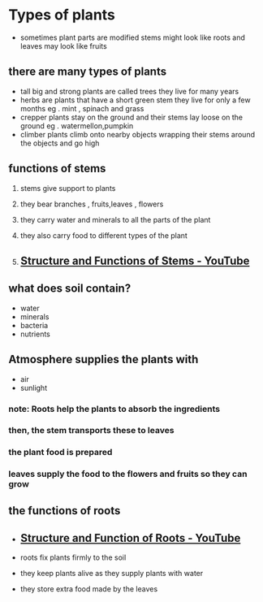 # Types of plants 

- sometimes plant parts are modified stems might look like roots and leaves may look like fruits

## there are many types of plants 

- tall big and strong plants are called trees they live for many years
- herbs are plants that have a short green stem they live for only a few months eg . mint , spinach and grass
- crepper plants stay on the ground and their stems lay loose on the ground eg . watermellon,pumpkin
- climber plants climb onto nearby objects wrapping their stems around the objects and go high

## functions of stems

1. stems give support to plants

2. they bear branches , fruits,leaves , flowers

3. they carry water and minerals to all the parts of the plant

4. they also carry food to different types of the plant

5. ## [Structure and Functions of Stems - YouTube](https://www.youtube.com/watch?v=bbZ27YOYHEw)

## what does soil contain?

- water
- minerals
- bacteria
- nutrients

## Atmosphere supplies the plants with 

- air
- sunlight

### note: Roots help the plants to absorb the ingredients

### then, the stem transports these to leaves

### the plant food is prepared

### leaves supply the food to the flowers and fruits so they can grow

## the functions of roots

- ## [Structure and Function of Roots - YouTube](https://www.youtube.com/watch?v=K0_tAHBdXec)

- roots fix plants firmly to the soil

- they keep plants alive as they supply plants with water 

- they store extra food made by the leaves

##  